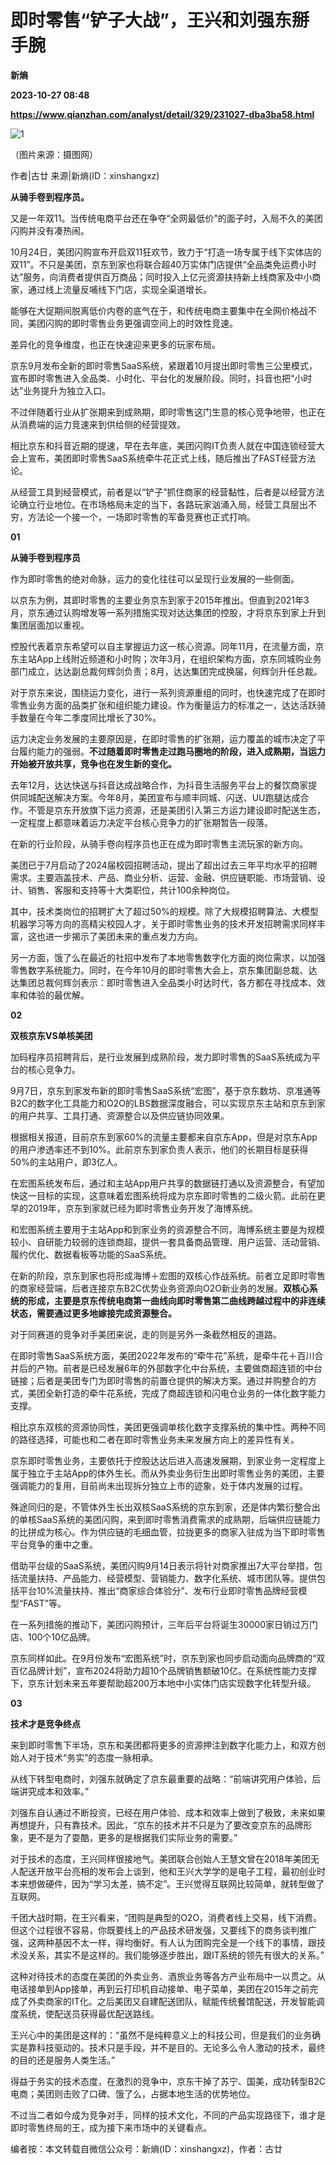 # 即时零售“铲子大战”，王兴和刘强东掰手腕
**新熵**

**2023-10-27 08:48**

**https://www.qianzhan.com/analyst/detail/329/231027-dba3ba58.html**

![1](https://img3.qianzhan.com/news/202310/27/20231027-2550806f2b4a098f_760x5000.jpg)

（图片来源：摄图网）

作者|古廿 来源|新熵(ID：xinshangxz)

****从骑手卷到程序员。****

又是一年双11。当传统电商平台还在争夺“全网最低价”的面子时，入局不久的美团闪购并没有凑热闹。

10月24日，美团闪购宣布开启双11狂欢节，致力于“打造一场专属于线下实体店的双11”。不只是美团，京东到家也将联合超40万实体门店提供“全品类免运费小时达”服务，向消费者提供百万商品；同时投入上亿元资源扶持新上线商家及中小商家，通过线上流量反哺线下门店，实现全渠道增长。

能够在大促期间脱离低价内卷的底气在于，和传统电商主要集中在全网价格战不同，美团闪购的即时零售业务更强调空间上的时效性竞速。

差异化的竞争维度，也正在快速迎来更多的玩家布局。

京东9月发布全新的即时零售SaaS系统，紧跟着10月提出即时零售三公里模式，宣布即时零售进入全品类、小时化、平台化的发展阶段。同时，抖音也把“小时达”业务提升为独立入口。

不过伴随着行业从扩张期来到成熟期，即时零售这门生意的核心竞争地带，也正在从消费端的运力竞速来到供给侧的经营提效。

相比京东和抖音近期的提速，早在去年底，美团闪购IT负责人就在中国连锁经营大会上宣布，美团即时零售SaaS系统牵牛花正式上线，随后推出了FAST经营方法论。

从经营工具到经营模式，前者是以“铲子”抓住商家的经营黏性，后者是以经营方法论确立行业地位。在市场格局未定的当下，各路玩家汹涌入局，经营工具层出不穷，方法论一个接一个，一场即时零售的军备竞赛也正式打响。

**01**

 **从骑手卷到程序员**

作为即时零售的绝对命脉，运力的变化往往可以呈现行业发展的一些侧面。

以京东为例，其即时零售的主要业务京东到家于2015年推出。但直到2021年3月，京东通过认购增发等一系列措施实现对达达集团的控股，才将京东到家上升到集团层面加以重视。

控股代表着京东希望可以自主掌握运力这一核心资源。同年11月，在流量方面，京东主站App上线附近频道和小时购；次年3月，在组织架构方面，京东同城购业务部门成立，达达副总裁何辉剑负责；8月，达达集团完成换届，何辉剑升任总裁。

对于京东来说，围绕运力变化，进行一系列资源重组的同时，也快速完成了在即时零售业务方面的品类扩张和组织能力建设。作为衡量运力的标准之一，达达活跃骑手数量在今年二季度同比增长了30%。

运力决定业务发展的主要原因是，在即时零售的扩张期，运力覆盖的城市决定了平台履约能力的强弱。**不过随着即时零售走过跑马圈地的阶段，进入成熟期，当运力开始被开放共享，竞争也在发生新的变化。**

去年12月，达达快送与抖音达成战略合作，为抖音生活服务平台上的餐饮商家提供同城配送解决方案。今年8月，美团宣布与顺丰同城、闪送、UU跑腿达成合作。不管是京东开放旗下运力资源，还是美团引入第三方运力建设即时配送生态，一定程度上都意味着运力决定平台核心竞争力的扩张期暂告一段落。

在新的行业阶段，从骑手卷向程序员也正在成为即时零售主流玩家的新方向。

美团已于7月启动了2024届校园招聘活动，提出了超出过去三年平均水平的招聘需求。主要涵盖技术、产品、商业分析、运营、金融、供应链职能、市场营销、设计、销售、客服和支持等十大类职位，共计100余种岗位。

其中，技术类岗位的招聘扩大了超过50%的规模。除了大规模招聘算法、大模型机器学习等方向的高精尖校园人才，关于即时零售业务的技术开发招聘需求同样丰富，这也进一步揭示了美团未来的重点发力方向。

另一方面，饿了么在最近的社招中发布了本地零售数字化方面的岗位需求，以加强零售数字系统能力。同时，在今年10月的即时零售大会上，京东集团副总裁、达达集团总裁何辉剑表示：即时零售进入全品类小时达时代，各方都在寻找成本、效率和体验的最优解。

**02**

**双核京东VS单核美团**

加码程序员招聘背后，是行业发展到成熟阶段，发力即时零售的SaaS系统成为平台的核心竞争力。

9月7日，京东到家发布新的即时零售SaaS系统“宏图”，基于京东数坊、京准通等B2C的数字化工具能力和O2O的LBS数据深度融合，可以实现京东主站和京东到家的用户共享、工具打通、资源整合以及供应链协同效果。

根据相关报道，目前京东到家60%的流量主要都来自京东App，但是对京东App的用户渗透率还不到10%。此前京东到家负责人表示，他们的长期目标是获得50%的主站用户，即3亿人。

在宏图系统发布后，通过和主站App用户共享的数据链打通以及资源整合，有望加快这一目标的实现，这意味着宏图系统将成为京东即时零售的二级火箭。此前在更早的2019年，京东到家就已经为即时零售业务开发了海博系统。

和宏图系统主要用于主站App和到家业务的资源整合不同，海博系统主要是为规模较小、自研能力较弱的连锁商超，提供一套具备商品管理、用户运营、活动营销、履约优化、数据看板等功能的SaaS系统。

在新的阶段，京东到家也将形成海博＋宏图的双核心作战系统。前者立足即时零售的商家经营端，后者连接京东B2C优势业务资源向O2O新业务的发展。**双核心系统的形成，主要是京东传统电商第一曲线向即时零售第二曲线跨越过程中的非连续状态，需要通过更多地嫁接完成资源整合。**

对于同赛道的竞争对手美团来说，走的则是另外一条截然相反的道路。

在即时零售SaaS系统方面，美团2022年发布的“牵牛花”系统，是牵牛花＋百川合并后的产物。前者是已经发展6年的外部数字化中台系统，主要做商超连锁的中台链接；后者是美团专门为即时零售的前置仓提供的解决方案。通过并购整合的方式，美团全新打造的牵牛花系统，完成了商超连锁和闪电仓业务的一体化数字能力支撑。

相比京东双核的资源协同性，美团更强调单核化数字支撑系统的集中性。两种不同的路径选择，可能也和二者在即时零售业务未来发展方向上的差异性有关。

京东即时零售业务，主要依托于控股达达后进入高速发展期，到家业务一定程度上属于独立于主站App的体外生长。而从外卖业务衍生出即时零售业务的美团，主要强调能力的复用，目前尚未出现拆分独立上市的迹象，处于体内发展的过程。

殊途同归的是，不管体外生长出双核SaaS系统的京东到家，还是体内繁衍整合出的单核SaaS系统的美团闪购，来到即时零售消费需求的成熟期，后端供应链能力的比拼成为核心。作为供应链的毛细血管，拉拢更多的商家入驻成为当下即时零售平台竞争的重中之重。

借助平台级的SaaS系统，美团闪购9月14日表示将针对商家推出7大平台举措，包括流量扶持、产品能力、经营模型、营销能力、数字化系统、城市团队等。提供包括平台10%流量扶持、推出“商家综合体验分”、发布行业即时零售品牌经营模型“FAST”等。

在一系列措施的推动下，美团闪购预计，三年后平台将诞生30000家日销过万门店、100个10亿品牌。

京东同样如此。在9月份发布“宏图系统”时，京东到家也同步启动面向品牌商的“双百亿品牌计划”，宣布2024将助力超10个品牌销售额破10亿。在系统性能力支撑下，京东计划未来五年要帮助超200万本地中小实体门店实现数字化转型升级。

**03**

**技术才是竞争终点**

来到即时零售下半场，京东和美团都将更多的资源押注到数字化能力上，和双方创始人对于技术“务实”的态度一脉相承。

从线下转型电商时，刘强东就确定了京东最重要的战略：“前端讲究用户体验，后端讲究成本和效率。”

刘强东自认通过不断投资，已经在用户体验、成本和效率上做到了极致，未来如果再想提升，只有靠技术。因此，“京东的技术并不只是为了要改变京东的品牌形象，更不是为了耍酷，更多的是根据我们实际业务的需要。”

对于技术的态度，王兴同样很接地气。美团联合创始人王慧文曾在2018年美团无人配送开放平台亮相的发布会上谈到，他和王兴大学学的是电子工程，最初创业时本来想做硬件，因为“学习太差，搞不定”。王兴觉得互联网比较简单，就转型做了互联网。

千团大战时期，在王兴看来，“团购是典型的O2O，消费者线上交易，线下消费。但这个过程很不容易，你既要线上的产品技术研发强，又要线下的商务谈判推广强，这两种基因不太一样，得均衡好。有人认为团购完全是一个线下的事情，跟技术没关系，其实不是这样的。我们能够逐步胜出，跟IT系统的领先有很大的关系。”

这种对待技术的态度在美团的外卖业务、酒旅业务等各方产业布局中一以贯之。从电话接单到App接单，再到云打印机自动接单、电子菜单，美团在2015年之前完成了外卖商家的IT化。之后美团又自建配送团队，赋能传统餐馆配送，开发智能调度系统，使配送员获得最优配送路线。

王兴心中的美团是这样的：“虽然不是纯粹意义上的科技公司，但是我们的业务确实是靠科技驱动的。技术只是手段，并不是目的。无论多么令人激动的技术，最终的目的还是服务人类生活。”

得益于务实的技术态度，在激烈的竞争中，京东干掉了苏宁、国美，成功转型B2C电商；美团则击败了口碑、饿了么，占据本地生活的优势地位。

不过当二者如今成为竞争对手，同样的技术文化，不同的产品实现路径下，谁才是即时零售终局的王，成为接下来市场中的关键看点。

 编者按：本文转载自微信公众号：新熵(ID：xinshangxz)，作者：古廿